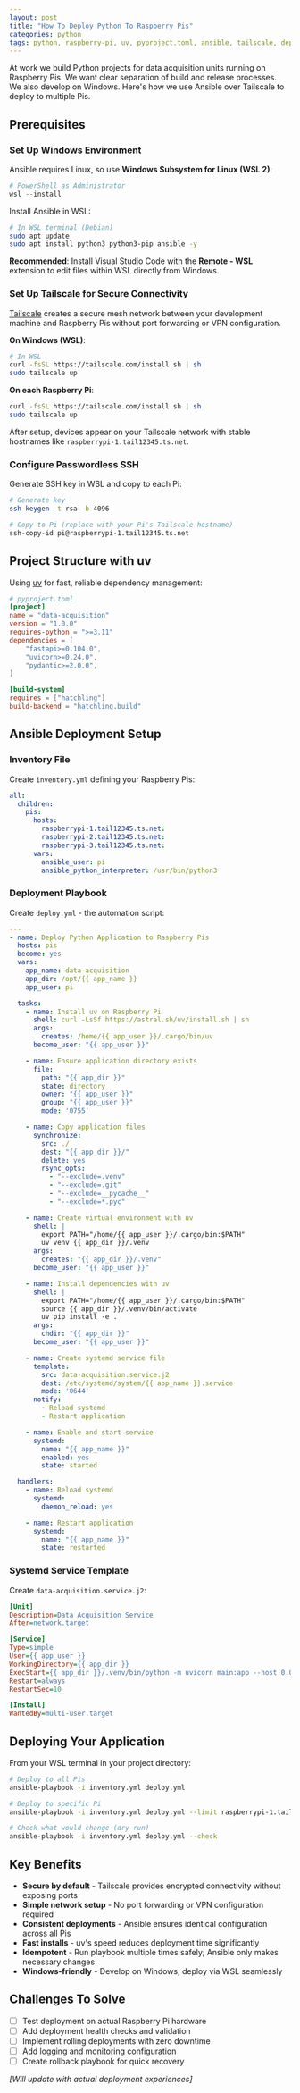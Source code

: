 ```yaml
---
layout: post
title: "How To Deploy Python To Raspberry Pis"
categories: python
tags: python, raspberry-pi, uv, pyproject.toml, ansible, tailscale, deployment, automation
---
```


At work we build Python projects for data acquisition units running on Raspberry Pis. We want clear separation of build and release processes. We also develop on Windows. Here's how we use Ansible over Tailscale to deploy to multiple Pis.

## Prerequisites

### Set Up Windows Environment

Ansible requires Linux, so use **Windows Subsystem for Linux (WSL 2)**:

```powershell
# PowerShell as Administrator
wsl --install
```

Install Ansible in WSL:

```bash
# In WSL terminal (Debian)
sudo apt update
sudo apt install python3 python3-pip ansible -y
```

**Recommended**: Install Visual Studio Code with the **Remote - WSL** extension to edit files within WSL directly from Windows.

### Set Up Tailscale for Secure Connectivity

[Tailscale](https://tailscale.com/) creates a secure mesh network between your development machine and Raspberry Pis without port forwarding or VPN configuration.

**On Windows (WSL)**:

```bash
# In WSL
curl -fsSL https://tailscale.com/install.sh | sh
sudo tailscale up
```

**On each Raspberry Pi**:

```bash
curl -fsSL https://tailscale.com/install.sh | sh
sudo tailscale up
```

After setup, devices appear on your Tailscale network with stable hostnames like `raspberrypi-1.tail12345.ts.net`.

### Configure Passwordless SSH

Generate SSH key in WSL and copy to each Pi:

```bash
# Generate key
ssh-keygen -t rsa -b 4096

# Copy to Pi (replace with your Pi's Tailscale hostname)
ssh-copy-id pi@raspberrypi-1.tail12345.ts.net
```

## Project Structure with uv

Using [uv](https://github.com/astral-sh/uv) for fast, reliable dependency management:

```toml
# pyproject.toml
[project]
name = "data-acquisition"
version = "1.0.0"
requires-python = ">=3.11"
dependencies = [
    "fastapi>=0.104.0",
    "uvicorn>=0.24.0",
    "pydantic>=2.0.0",
]

[build-system]
requires = ["hatchling"]
build-backend = "hatchling.build"
```

## Ansible Deployment Setup

### Inventory File

Create `inventory.yml` defining your Raspberry Pis:

```yaml
all:
  children:
    pis:
      hosts:
        raspberrypi-1.tail12345.ts.net:
        raspberrypi-2.tail12345.ts.net:
        raspberrypi-3.tail12345.ts.net:
      vars:
        ansible_user: pi
        ansible_python_interpreter: /usr/bin/python3
```

### Deployment Playbook

Create `deploy.yml` - the automation script:

```yaml
---
- name: Deploy Python Application to Raspberry Pis
  hosts: pis
  become: yes
  vars:
    app_name: data-acquisition
    app_dir: /opt/{{ app_name }}
    app_user: pi

  tasks:
    - name: Install uv on Raspberry Pi
      shell: curl -LsSf https://astral.sh/uv/install.sh | sh
      args:
        creates: /home/{{ app_user }}/.cargo/bin/uv
      become_user: "{{ app_user }}"

    - name: Ensure application directory exists
      file:
        path: "{{ app_dir }}"
        state: directory
        owner: "{{ app_user }}"
        group: "{{ app_user }}"
        mode: '0755'

    - name: Copy application files
      synchronize:
        src: ./
        dest: "{{ app_dir }}/"
        delete: yes
        rsync_opts:
          - "--exclude=.venv"
          - "--exclude=.git"
          - "--exclude=__pycache__"
          - "--exclude=*.pyc"

    - name: Create virtual environment with uv
      shell: |
        export PATH="/home/{{ app_user }}/.cargo/bin:$PATH"
        uv venv {{ app_dir }}/.venv
      args:
        creates: "{{ app_dir }}/.venv"
      become_user: "{{ app_user }}"

    - name: Install dependencies with uv
      shell: |
        export PATH="/home/{{ app_user }}/.cargo/bin:$PATH"
        source {{ app_dir }}/.venv/bin/activate
        uv pip install -e .
      args:
        chdir: "{{ app_dir }}"
      become_user: "{{ app_user }}"

    - name: Create systemd service file
      template:
        src: data-acquisition.service.j2
        dest: /etc/systemd/system/{{ app_name }}.service
        mode: '0644'
      notify:
        - Reload systemd
        - Restart application

    - name: Enable and start service
      systemd:
        name: "{{ app_name }}"
        enabled: yes
        state: started

  handlers:
    - name: Reload systemd
      systemd:
        daemon_reload: yes

    - name: Restart application
      systemd:
        name: "{{ app_name }}"
        state: restarted
```

### Systemd Service Template

Create `data-acquisition.service.j2`:

```ini
[Unit]
Description=Data Acquisition Service
After=network.target

[Service]
Type=simple
User={{ app_user }}
WorkingDirectory={{ app_dir }}
ExecStart={{ app_dir }}/.venv/bin/python -m uvicorn main:app --host 0.0.0.0 --port 8000
Restart=always
RestartSec=10

[Install]
WantedBy=multi-user.target
```

## Deploying Your Application

From your WSL terminal in your project directory:

```bash
# Deploy to all Pis
ansible-playbook -i inventory.yml deploy.yml

# Deploy to specific Pi
ansible-playbook -i inventory.yml deploy.yml --limit raspberrypi-1.tail12345.ts.net

# Check what would change (dry run)
ansible-playbook -i inventory.yml deploy.yml --check
```

## Key Benefits

- **Secure by default** - Tailscale provides encrypted connectivity without exposing ports
- **Simple network setup** - No port forwarding or VPN configuration required
- **Consistent deployments** - Ansible ensures identical configuration across all Pis
- **Fast installs** - uv's speed reduces deployment time significantly
- **Idempotent** - Run playbook multiple times safely; Ansible only makes necessary changes
- **Windows-friendly** - Develop on Windows, deploy via WSL seamlessly

## Challenges To Solve

- [ ] Test deployment on actual Raspberry Pi hardware
- [ ] Add deployment health checks and validation
- [ ] Implement rolling deployments with zero downtime
- [ ] Add logging and monitoring configuration
- [ ] Create rollback playbook for quick recovery

*[Will update with actual deployment experiences]*
